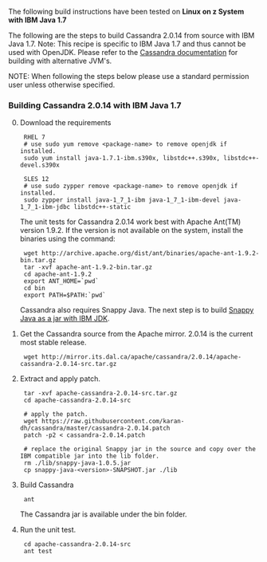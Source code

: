 The following build instructions have been tested on **Linux on z System with IBM Java 1.7**

The following are the steps to build Cassandra 2.0.14 from source with IBM Java 1.7.
Note: This recipe is specific to IBM Java 1.7 and thus cannot be used with OpenJDK.
Please refer to the [Cassandra documentation](http://wiki.apache.org/cassandra/GettingStarted) for building with alternative JVM's.

NOTE: When following the steps below please use a standard permission user unless otherwise specified.

### Building Cassandra 2.0.14 with IBM Java 1.7

0. Download the requirements

        RHEL 7
        # use sudo yum remove <package-name> to remove openjdk if installed.
        sudo yum install java-1.7.1-ibm.s390x, libstdc++.s390x, libstdc++-devel.s390x

        SLES 12
        # use sudo zypper remove <package-name> to remove openjdk if installed.
        sudo zypper install java-1_7_1-ibm java-1_7_1-ibm-devel java-1_7_1-ibm-jdbc libstdc++-static

    The unit tests for Cassandra 2.0.14 work best with Apache Ant(TM) version 1.9.2.
    If the version is not available on the system, install the binaries using the command:

        wget http://archive.apache.org/dist/ant/binaries/apache-ant-1.9.2-bin.tar.gz
        tar -xvf apache-ant-1.9.2-bin.tar.gz
        cd apache-ant-1.9.2
        export ANT_HOME=`pwd`
        cd bin
        export PATH=$PATH:`pwd`

    Cassandra also requires Snappy Java. The next step is to build [Snappy Java as a jar with IBM JDK](https://github.com/linux-on-ibm-z/docs/wiki/Building-Snappy-Java).

1. Get the Cassandra source from the Apache mirror. 2.0.14 is the current most stable release.

        wget http://mirror.its.dal.ca/apache/cassandra/2.0.14/apache-cassandra-2.0.14-src.tar.gz

2. Extract and apply patch.

        tar -xvf apache-cassandra-2.0.14-src.tar.gz
        cd apache-cassandra-2.0.14-src

        # apply the patch.
        wget https://raw.githubusercontent.com/karan-dh/cassandra/master/cassandra-2.0.14.patch
        patch -p2 < cassandra-2.0.14.patch
 
        # replace the original Snappy jar in the source and copy over the IBM compatible jar into the lib folder.
        rm ./lib/snappy-java-1.0.5.jar
        cp snappy-java-<version>-SNAPSHOT.jar ./lib

3. Build Cassandra

        ant

    The Cassandra jar is available under the bin folder.

4. Run the unit test.
 
        cd apache-cassandra-2.0.14-src
        ant test